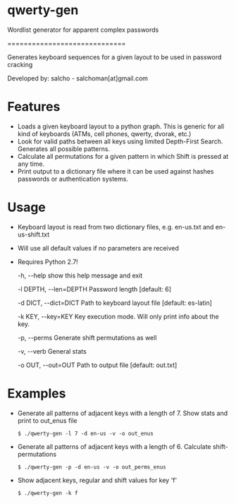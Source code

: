 qwerty-gen
==========

Wordlist generator for apparent complex passwords

=============================

Generates keyboard sequences for a given layout to be used in password cracking

Developed by: salcho - salchoman[at]gmail.com


Features
==========
* Loads a given keyboard layout to a python graph. This is generic for all kind of keyboards (ATMs, cell phones, qwerty,   dvorak, etc.)
* Look for valid paths between all keys using limited Depth-First Search. Generates all possible patterns.
* Calculate all permutations for a given pattern in which Shift is pressed at any time.
* Print output to a dictionary file where it can be used against hashes passwords or authentication systems.


Usage
==========

* Keyboard layout is read from two dictionary files, e.g. en-us.txt and en-us-shift.txt
* Will use all default values if no parameters are received
* Requires Python 2.7!

  -h, --help            show this help message and exit
  
  -l DEPTH, --len=DEPTH
                        Password length [default: 6]
                        
  -d DICT, --dict=DICT  Path to keyboard layout file [default: es-latin]
  
  -k KEY, --key=KEY     Key execution mode. Will only print info about the
                        key.
                        
  -p, --perms           Generate shift permutations as well
  
  -v, --verb            General stats
  
  -o OUT, --out=OUT     Path to output file [default: out.txt]
  
  
Examples
===========
  * Generate all patterns of adjacent keys with a length of 7. Show stats and print to out_enus file
  
        $ ./qwerty-gen -l 7 -d en-us -v -o out_enus

  * Generate all patterns of adjacent keys with a length of 6. Calculate shift-permutations
   
        $ ./qwerty-gen -p -d en-us -v -o out_perms_enus

  * Show adjacent keys, regular and shift values for key 'f'
  
        $ ./qwerty-gen -k f
